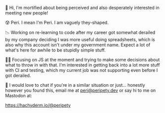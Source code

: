 👋 Hi, I'm mortified about being perceived and also desperately interested in meeting new people!

😰 Peri.  I mean I'm Peri.  I am vaguely they-shaped.

📉 Working on re-learning to code after my career got somewhat derailed by my company deciding I was more useful doing spreadsheets, which is also why this account isn't under my government name.  Expect a lot of what's here for awhile to be stupidly simple stuff.

👨‍💻 Focusing on JS at the moment and trying to make some decisions about what to throw in with that.  I'm interested in getting back into a lot more stuff with CI and testing, which my current job was not supporting even before I got derailed.

💬 I would love to chat if you're in a similar situation or just... honestly however you found this, email me at peri@peripety.dev or say hi to me on Mastodon at:

https://hachyderm.io/@peripety

<!---
peripety/peripety is a ✨ special ✨ repository because its `README.md` (this file) appears on your GitHub profile.
You can click the Preview link to take a look at your changes.
--->

